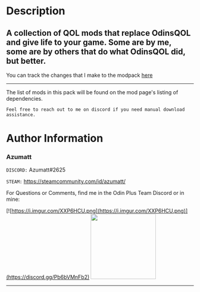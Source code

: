 # Description

## A collection of QOL mods that replace OdinsQOL and give life to your game. Some are by me, some are by others that do what OdinsQOL did, but better.

You can track the changes that I make to the modpack [here](https://github.com/AzumattDev/AzusQOL)

---

The list of mods in this pack will be found on the mod page's listing of dependencies.

`Feel free to reach out to me on discord if you need manual download assistance.`

# Author Information

### Azumatt

`DISCORD:` Azumatt#2625

`STEAM:` https://steamcommunity.com/id/azumatt/

For Questions or Comments, find me in the Odin Plus Team Discord or in mine:

[![https://i.imgur.com/XXP6HCU.png](https://i.imgur.com/XXP6HCU.png)](https://discord.gg/Pb6bVMnFb2)
<a href="https://discord.gg/pdHgy6Bsng"><img src="https://i.imgur.com/Xlcbmm9.png" href="https://discord.gg/pdHgy6Bsng" width="175" height="175"></a>
***
